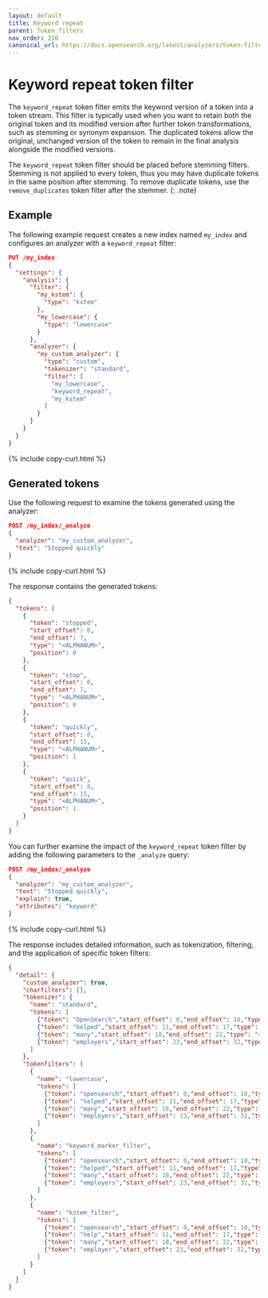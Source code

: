 ```yaml
---
layout: default
title: Keyword repeat
parent: Token filters
nav_order: 210
canonical_url: https://docs.opensearch.org/latest/analyzers/token-filters/keyword-repeat/
---
```


# Keyword repeat token filter

The `keyword_repeat` token filter emits the keyword version of a token into a token stream. This filter is typically used when you want to retain both the original token and its modified version after further token transformations, such as stemming or synonym expansion. The duplicated tokens allow the original, unchanged version of the token to remain in the final analysis alongside the modified versions.

The `keyword_repeat` token filter should be placed before stemming filters. Stemming is not applied to every token, thus you may have duplicate tokens in the same position after stemming. To remove duplicate tokens, use the `remove_duplicates` token filter after the stemmer.
{: .note} 


## Example

The following example request creates a new index named `my_index` and configures an analyzer with a `keyword_repeat` filter:

```json
PUT /my_index
{
  "settings": {
    "analysis": {
      "filter": {
        "my_kstem": {
          "type": "kstem"
        },
        "my_lowercase": {
          "type": "lowercase"
        }
      },
      "analyzer": {
        "my_custom_analyzer": {
          "type": "custom",
          "tokenizer": "standard",
          "filter": [
            "my_lowercase",
            "keyword_repeat",
            "my_kstem"
          ]
        }
      }
    }
  }
}
```
{% include copy-curl.html %}

## Generated tokens

Use the following request to examine the tokens generated using the analyzer:

```json
POST /my_index/_analyze
{
  "analyzer": "my_custom_analyzer",
  "text": "Stopped quickly"
}
```
{% include copy-curl.html %}

The response contains the generated tokens:

```json
{
  "tokens": [
    {
      "token": "stopped",
      "start_offset": 0,
      "end_offset": 7,
      "type": "<ALPHANUM>",
      "position": 0
    },
    {
      "token": "stop",
      "start_offset": 0,
      "end_offset": 7,
      "type": "<ALPHANUM>",
      "position": 0
    },
    {
      "token": "quickly",
      "start_offset": 8,
      "end_offset": 15,
      "type": "<ALPHANUM>",
      "position": 1
    },
    {
      "token": "quick",
      "start_offset": 8,
      "end_offset": 15,
      "type": "<ALPHANUM>",
      "position": 1
    }
  ]
}
```

You can further examine the impact of the `keyword_repeat` token filter by adding the following parameters to the `_analyze` query:

```json
POST /my_index/_analyze
{
  "analyzer": "my_custom_analyzer",
  "text": "Stopped quickly",
  "explain": true,
  "attributes": "keyword"
}
```
{% include copy-curl.html %}

The response includes detailed information, such as tokenization, filtering, and the application of specific token filters:

```json
{
  "detail": {
    "custom_analyzer": true,
    "charfilters": [],
    "tokenizer": {
      "name": "standard",
      "tokens": [
        {"token": "OpenSearch","start_offset": 0,"end_offset": 10,"type": "<ALPHANUM>","position": 0},
        {"token": "helped","start_offset": 11,"end_offset": 17,"type": "<ALPHANUM>","position": 1},
        {"token": "many","start_offset": 18,"end_offset": 22,"type": "<ALPHANUM>","position": 2},
        {"token": "employers","start_offset": 23,"end_offset": 32,"type": "<ALPHANUM>","position": 3}
      ]
    },
    "tokenfilters": [
      {
        "name": "lowercase",
        "tokens": [
          {"token": "opensearch","start_offset": 0,"end_offset": 10,"type": "<ALPHANUM>","position": 0},
          {"token": "helped","start_offset": 11,"end_offset": 17,"type": "<ALPHANUM>","position": 1},
          {"token": "many","start_offset": 18,"end_offset": 22,"type": "<ALPHANUM>","position": 2},
          {"token": "employers","start_offset": 23,"end_offset": 32,"type": "<ALPHANUM>","position": 3}
        ]
      },
      {
        "name": "keyword_marker_filter",
        "tokens": [
          {"token": "opensearch","start_offset": 0,"end_offset": 10,"type": "<ALPHANUM>","position": 0,"keyword": true},
          {"token": "helped","start_offset": 11,"end_offset": 17,"type": "<ALPHANUM>","position": 1,"keyword": false},
          {"token": "many","start_offset": 18,"end_offset": 22,"type": "<ALPHANUM>","position": 2,"keyword": false},
          {"token": "employers","start_offset": 23,"end_offset": 32,"type": "<ALPHANUM>","position": 3,"keyword": false}
        ]
      },
      {
        "name": "kstem_filter",
        "tokens": [
          {"token": "opensearch","start_offset": 0,"end_offset": 10,"type": "<ALPHANUM>","position": 0,"keyword": true},
          {"token": "help","start_offset": 11,"end_offset": 17,"type": "<ALPHANUM>","position": 1,"keyword": false},
          {"token": "many","start_offset": 18,"end_offset": 22,"type": "<ALPHANUM>","position": 2,"keyword": false},
          {"token": "employer","start_offset": 23,"end_offset": 32,"type": "<ALPHANUM>","position": 3,"keyword": false}
        ]
      }
    ]
  }
}
```